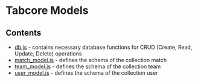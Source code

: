 # Tabcore Models

## Contents

- [db.js](https://github.com/ccapdev1920T2/s11g5/blob/master/models/db.js) - contains necessary database functions for CRUD (Create, Read, Update, Delete) operations
- [match_model.js](https://github.com/ccapdev1920T2/s11g5/blob/master/models/match_model.js) - defines the schema of the collection match
- [team_model.js](https://github.com/ccapdev1920T2/s11g5/blob/master/models/team_model.js) - defines the schema of the collection team
- [user_model.js](https://github.com/ccapdev1920T2/s11g5/blob/master/models/user_model.js) - defines the schema of the collection user
